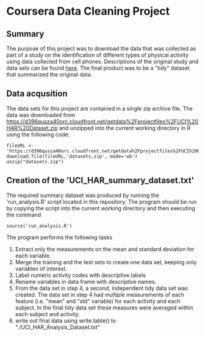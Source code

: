# Coursera Data Cleaning Project

## Summary

The purpose of this project was to download the data that was collected as part of a study on the identification of different types of physical activity using data collected from cell phones. Descriptions of the original study and data sets can be found [here](http://archive.ics.uci.edu/ml/datasets/Human+Activity+Recognition+Using+Smartphones). The final product was to be a "tidy" dataset that summarized the original data.

## Data acqusition

The data sets for this project are contained in a single zip archive file. The data was downloaded from https://d396qusza40orc.cloudfront.net/getdata%2Fprojectfiles%2FUCI%20HAR%20Dataset.zip and unzipped into the current working directory in R using the following code:

```
fileURL <- 'https://d396qusza40orc.cloudfront.net/getdata%2Fprojectfiles%2FUCI%20HAR%20Dataset.zip'
download.file(fileURL,'datasets.zip', mode='wb')
unzip("datasets.zip")
```

## Creation of the 'UCI_HAR_summary_dataset.txt'
The required summary dataset was produced by running the 'run_analysis.R' script located in this repository.  The program should be run by copying the script into the current working directory and then executing the command

```
source('run_analysis.R')
```

The program performs the following tasks

1. Extract only the measurements on the mean and standard deviation for each variable. 
2. Merge the training and the test sets to create one data set, keeping only variables of interest.
3. Label numeric activity codes with descriptive labels
4. Rename variables in data frame with descriptive names. 
5. From the data set in step 4, a second, independent tidy data set was created. The data set in step 4 had multiple measurements of each feature (i.e. "mean" and "std" variable) for each activity and each subject.  In the final tidy data set these measures were averaged within each subject and activity.
6. write out final data using write.table() to "./UCI_HAR_Analysis_Dataset.txt"


